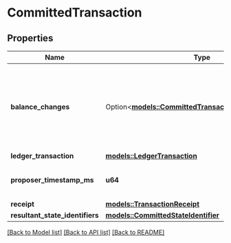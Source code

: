 # CommittedTransaction

## Properties

Name | Type | Description | Notes
------------ | ------------- | ------------- | -------------
**balance_changes** | Option<[**models::CommittedTransactionBalanceChanges**](CommittedTransactionBalanceChanges.md)> | All balance changes of a transaction (including those fee-related), aggregated by resource and global entity within which the change occurred. Only returned if available and enabled in `TransactionFormatOptions` on your request.  | [optional]
**ledger_transaction** | [**models::LedgerTransaction**](LedgerTransaction.md) |  | 
**proposer_timestamp_ms** | **u64** | An integer between `0` and `10^14`, marking the proposer timestamp in ms. | 
**receipt** | [**models::TransactionReceipt**](TransactionReceipt.md) |  | 
**resultant_state_identifiers** | [**models::CommittedStateIdentifier**](CommittedStateIdentifier.md) |  | 

[[Back to Model list]](../README.md#documentation-for-models) [[Back to API list]](../README.md#documentation-for-api-endpoints) [[Back to README]](../README.md)


